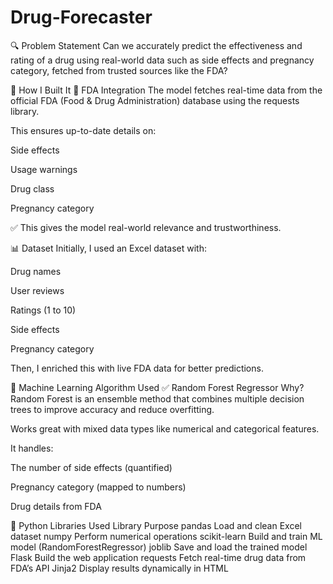 # Drug-Forecaster

🔍 Problem Statement
Can we accurately predict the effectiveness and rating of a drug using real-world data such as side effects and pregnancy category, fetched from trusted sources like the FDA?

🧪 How I Built It
🧬 FDA Integration
The model fetches real-time data from the official FDA (Food & Drug Administration) database using the requests library.

This ensures up-to-date details on:

Side effects

Usage warnings

Drug class

Pregnancy category

✅ This gives the model real-world relevance and trustworthiness.

📊 Dataset
Initially, I used an Excel dataset with:

Drug names

User reviews

Ratings (1 to 10)

Side effects

Pregnancy category

Then, I enriched this with live FDA data for better predictions.

🤖 Machine Learning Algorithm Used
✅ Random Forest Regressor
Why? Random Forest is an ensemble method that combines multiple decision trees to improve accuracy and reduce overfitting.

Works great with mixed data types like numerical and categorical features.

It handles:

The number of side effects (quantified)

Pregnancy category (mapped to numbers)

Drug details from FDA

🧰 Python Libraries Used
Library	Purpose
pandas	Load and clean Excel dataset
numpy	Perform numerical operations
scikit-learn	Build and train ML model (RandomForestRegressor)
joblib	Save and load the trained model
Flask	Build the web application
requests	Fetch real-time drug data from FDA’s API
Jinja2	Display results dynamically in HTML
